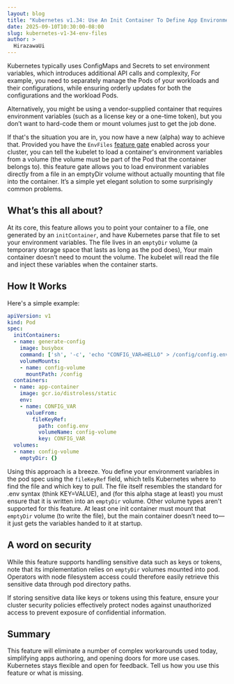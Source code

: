 ```yaml
---
layout: blog
title: "Kubernetes v1.34: Use An Init Container To Define App Environment Variables"
date: 2025-09-10T10:30:00-08:00
slug: kubernetes-v1-34-env-files
author: >
  HirazawaUi
---
```


Kubernetes typically uses ConfigMaps and Secrets to set environment variables,
which introduces additional API calls and complexity,
For example, you need to separately manage the Pods of your workloads 
and their configurations, while ensuring orderly 
updates for both the configurations and the workload Pods.

Alternatively, you might be using a vendor-supplied container 
that requires environment variables (such as a license key or a one-time token),
but you don’t want to hard-code them or mount volumes just to get the job done.

If that's the situation you are in, you now have a new (alpha) way to
achieve that. Provided you have the `EnvFiles`
[feature gate](/docs/reference/command-line-tools-reference/feature-gates/)
enabled across your cluster, you can tell the kubelet to load a container's
environment variables from a volume (the volume must be part of the Pod that
the container belongs to).
this feature gate allows you to load environment variables directly from a file in an emptyDir volume
without actually mounting that file into the container.
It’s a simple yet elegant solution to some surprisingly common problems.

## What’s this all about?
At its core, this feature allows you to point your container to a file,
one generated by an `initContainer`,
and have Kubernetes parse that file to set your environment variables.
The file lives in an `emptyDir` volume (a temporary storage space that lasts as long as the pod does),
Your main container doesn’t need to mount the volume.
The kubelet will read the file and inject these variables when the container starts.

## How It Works
Here's a simple example:
```yaml
apiVersion: v1
kind: Pod
spec:
  initContainers:
  - name: generate-config
    image: busybox
    command: ['sh', '-c', 'echo "CONFIG_VAR=HELLO" > /config/config.env']
    volumeMounts:
    - name: config-volume
      mountPath: /config
  containers:
  - name: app-container
    image: gcr.io/distroless/static
    env:
    - name: CONFIG_VAR
      valueFrom:
        fileKeyRef:
          path: config.env
          volumeName: config-volume
          key: CONFIG_VAR
  volumes:
  - name: config-volume
    emptyDir: {}
```

Using this approach is a breeze.
You define your environment variables in the pod spec using the `fileKeyRef` field,
which tells Kubernetes where to find the file and which key to pull.
The file itself resembles the standard for .env syntax (think KEY=VALUE),
and (for this alpha stage at least) you must ensure that it is written into
an `emptyDir` volume. Other volume types aren't supported for this feature.
At least one init container must mount that `emptyDir` volume (to write the file),
but the main container doesn’t need to—it just gets the variables handed to it at startup.

## A word on security
While this feature supports handling sensitive data such as keys or tokens, 
note that its implementation relies on `emptyDir` volumes mounted into pod.
Operators with node filesystem access could therefore 
easily retrieve this sensitive data through pod directory paths.

If storing sensitive data like keys or tokens using this feature,
ensure your cluster security policies effectively protect nodes
against unauthorized access to prevent exposure of confidential information.

## Summary
This feature will eliminate a number of complex workarounds used today, simplifying
apps authoring, and opening doors for more use cases. Kubernetes stays flexible and
open for feedback. Tell us how you use this feature or what is missing.